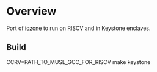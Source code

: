 # Overview

Port of [iozone](http://www.iozone.org/) to run on RISCV and in
Keystone enclaves.


## Build

CCRV=PATH\_TO\_MUSL\_GCC\_FOR\_RISCV make keystone

